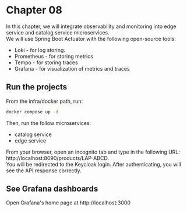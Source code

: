 # Chapter 08

In this chapter, we will integrate observability and monitoring into edge service and catalog service microservices. \
We will use Spring Boot Actuator with the following open-source tools:
- Loki - for log storing.
- Prometheus - for storing metrics
- Tempo - for storing traces
- Grafana - for visualization of metrics and traces


## Run the projects

From the infra/docker path, run:
```bash
docker compose up -d
```

Then, run the follow microservices:
- catalog service
- edge service

From your browser, open an incognito tab and type in the following URL: http://localhost:8090/products/LAP-ABCD. \
You will be redirected to the Keycloak login. After authenticating, you will see the API response correctly.

## See Grafana dashboards
Open Grafana's home page at http://localhost:3000